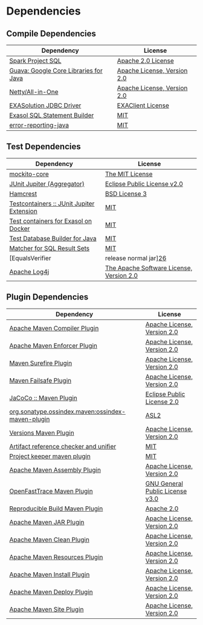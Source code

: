 <!-- @formatter:off -->
# Dependencies

## Compile Dependencies

| Dependency                                 | License                          |
| ------------------------------------------ | -------------------------------- |
| [Spark Project SQL][0]                     | [Apache 2.0 License][1]          |
| [Guava: Google Core Libraries for Java][2] | [Apache License, Version 2.0][3] |
| [Netty/All-in-One][4]                      | [Apache License, Version 2.0][5] |
| [EXASolution JDBC Driver][6]               | [EXAClient License][7]           |
| [Exasol SQL Statement Builder][8]          | [MIT][9]                         |
| [error-reporting-java][10]                 | [MIT][9]                         |

## Test Dependencies

| Dependency                                      | License                                       |
| ----------------------------------------------- | --------------------------------------------- |
| [mockito-core][12]                              | [The MIT License][13]                         |
| [JUnit Jupiter (Aggregator)][14]                | [Eclipse Public License v2.0][15]             |
| [Hamcrest][16]                                  | [BSD License 3][17]                           |
| [Testcontainers :: JUnit Jupiter Extension][18] | [MIT][19]                                     |
| [Test containers for Exasol on Docker][20]      | [MIT][9]                                      |
| [Test Database Builder for Java][22]            | [MIT][9]                                      |
| [Matcher for SQL Result Sets][24]               | [MIT][9]                                      |
| [EqualsVerifier | release normal jar][26]       | [Apache License, Version 2.0][27]             |
| [Apache Log4j][28]                              | [The Apache Software License, Version 2.0][3] |

## Plugin Dependencies

| Dependency                                              | License                               |
| ------------------------------------------------------- | ------------------------------------- |
| [Apache Maven Compiler Plugin][30]                      | [Apache License, Version 2.0][27]     |
| [Apache Maven Enforcer Plugin][32]                      | [Apache License, Version 2.0][27]     |
| [Maven Surefire Plugin][34]                             | [Apache License, Version 2.0][27]     |
| [Maven Failsafe Plugin][36]                             | [Apache License, Version 2.0][27]     |
| [JaCoCo :: Maven Plugin][38]                            | [Eclipse Public License 2.0][39]      |
| [org.sonatype.ossindex.maven:ossindex-maven-plugin][40] | [ASL2][3]                             |
| [Versions Maven Plugin][42]                             | [Apache License, Version 2.0][27]     |
| [Artifact reference checker and unifier][44]            | [MIT][9]                              |
| [Project keeper maven plugin][46]                       | [MIT][9]                              |
| [Apache Maven Assembly Plugin][48]                      | [Apache License, Version 2.0][27]     |
| [OpenFastTrace Maven Plugin][50]                        | [GNU General Public License v3.0][51] |
| [Reproducible Build Maven Plugin][52]                   | [Apache 2.0][3]                       |
| [Apache Maven JAR Plugin][54]                           | [Apache License, Version 2.0][27]     |
| [Apache Maven Clean Plugin][56]                         | [Apache License, Version 2.0][27]     |
| [Apache Maven Resources Plugin][58]                     | [Apache License, Version 2.0][27]     |
| [Apache Maven Install Plugin][60]                       | [Apache License, Version 2.0][3]      |
| [Apache Maven Deploy Plugin][62]                        | [Apache License, Version 2.0][3]      |
| [Apache Maven Site Plugin][64]                          | [Apache License, Version 2.0][27]     |

[46]: https://github.com/exasol/project-keeper-maven-plugin
[10]: https://github.com/exasol/error-reporting-java
[3]: http://www.apache.org/licenses/LICENSE-2.0.txt
[2]: https://github.com/google/guava
[34]: https://maven.apache.org/surefire/maven-surefire-plugin/
[1]: http://www.apache.org/licenses/LICENSE-2.0.html
[7]: https://docs.exasol.com/connect_exasol/drivers/jdbc.htm
[4]: https://netty.io/netty-all/
[9]: https://opensource.org/licenses/MIT
[12]: https://github.com/mockito/mockito
[36]: https://maven.apache.org/surefire/maven-failsafe-plugin/
[22]: https://github.com/exasol/test-db-builder-java
[8]: https://github.com/exasol/sql-statement-builder
[42]: http://www.mojohaus.org/versions-maven-plugin/
[17]: http://opensource.org/licenses/BSD-3-Clause
[30]: https://maven.apache.org/plugins/maven-compiler-plugin/
[19]: http://opensource.org/licenses/MIT
[58]: https://maven.apache.org/plugins/maven-resources-plugin/
[50]: https://github.com/itsallcode/openfasttrace-maven-plugin
[56]: https://maven.apache.org/plugins/maven-clean-plugin/
[39]: https://www.eclipse.org/legal/epl-2.0/
[5]: https://www.apache.org/licenses/LICENSE-2.0
[20]: https://github.com/exasol/exasol-testcontainers
[38]: https://www.jacoco.org/jacoco/trunk/doc/maven.html
[13]: https://github.com/mockito/mockito/blob/main/LICENSE
[24]: https://github.com/exasol/hamcrest-resultset-matcher
[52]: http://zlika.github.io/reproducible-build-maven-plugin
[64]: https://maven.apache.org/plugins/maven-site-plugin/
[51]: https://www.gnu.org/licenses/gpl-3.0.html
[27]: https://www.apache.org/licenses/LICENSE-2.0.txt
[26]: https://www.jqno.nl/equalsverifier
[32]: https://maven.apache.org/enforcer/maven-enforcer-plugin/
[6]: http://www.exasol.com
[15]: https://www.eclipse.org/legal/epl-v20.html
[60]: http://maven.apache.org/plugins/maven-install-plugin/
[14]: https://junit.org/junit5/
[40]: https://sonatype.github.io/ossindex-maven/maven-plugin/
[18]: https://testcontainers.org
[0]: http://spark.apache.org/
[28]: http://logging.apache.org/log4j/1.2/
[16]: http://hamcrest.org/JavaHamcrest/
[62]: http://maven.apache.org/plugins/maven-deploy-plugin/
[44]: https://github.com/exasol/artifact-reference-checker-maven-plugin
[54]: https://maven.apache.org/plugins/maven-jar-plugin/
[48]: https://maven.apache.org/plugins/maven-assembly-plugin/
